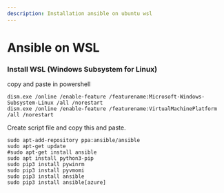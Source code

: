 ```yaml
---
description: Installation ansible on ubuntu wsl
---
```


# Ansible on WSL

### Install WSL \(Windows Subsystem for Linux\)

copy and paste in powershell

```text
dism.exe /online /enable-feature /featurename:Microsoft-Windows-Subsystem-Linux /all /norestart
dism.exe /online /enable-feature /featurename:VirtualMachinePlatform /all /norestart
```

Create script file and copy this and paste.

```text
sudo apt-add-repository ppa:ansible/ansible
sudo apt-get update
#sudo apt-get install ansible
sudo apt install python3-pip
sudo pip3 install pywinrm
sudo pip3 install pyvmomi
sudo pip3 install ansible
sudo pip3 install ansible[azure]
```

